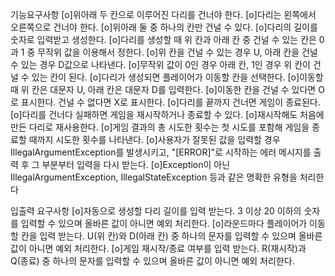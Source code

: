 

기능요구사항
[o]위아래 두 칸으로 이루어진 다리를 건너야 한다.
[o]다리는 왼쪽에서 오른쪽으로 건너야 한다.
[o]위아래 둘 중 하나의 칸만 건널 수 있다.
[o]다리의 길이를 숫자로 입력받고 생성한다.
[o]다리를 생성할 때 위 칸과 아래 칸 중 건널 수 있는 칸은 0과 1 중 무작위 값을 이용해서 정한다.
[o]위 칸을 건널 수 있는 경우 U, 아래 칸을 건널 수 있는 경우 D값으로 나타낸다.
[o]무작위 값이 0인 경우 아래 칸, 1인 경우 위 칸이 건널 수 있는 칸이 된다.
[o]다리가 생성되면 플레이어가 이동할 칸을 선택한다.
[o]이동할 때 위 칸은 대문자 U, 아래 칸은 대문자 D를 입력한다.
[o]이동한 칸을 건널 수 있다면 O로 표시한다. 건널 수 없다면 X로 표시한다.
[o]다리를 끝까지 건너면 게임이 종료된다.
[o]다리를 건너다 실패하면 게임을 재시작하거나 종료할 수 있다.
[o]재시작해도 처음에 만든 다리로 재사용한다.
[o]게임 결과의 총 시도한 횟수는 첫 시도를 포함해 게임을 종료할 때까지 시도한 횟수를 나타낸다.
[o]사용자가 잘못된 값을 입력할 경우 IllegalArgumentException를 발생시키고, "[ERROR]"로 시작하는 에러 메시지를 출력 후 그 부분부터 입력을 다시 받는다.
[o]Exception이 아닌 IllegalArgumentException, IllegalStateException 등과 같은 명확한 유형을 처리한다

입출력 요구사항
[o]자동으로 생성할 다리 길이를 입력 받는다. 3 이상 20 이하의 숫자를 입력할 수 있으며 올바른 값이 아니면 예외 처리한다.
[o]라운드마다 플레이어가 이동할 칸을 입력 받는다. U(위 칸)와 D(아래 칸) 중 하나의 문자를 입력할 수 있으며 올바른 값이 아니면 예외 처리한다.
[o]게임 재시작/종료 여부를 입력 받는다. R(재시작)과 Q(종료) 중 하나의 문자를 입력할 수 있으며 올바른 값이 아니면 예외 처리한다.